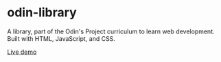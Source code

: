 # odin-library

A library, part of the Odin's Project curriculum to learn web development. Built with HTML, JavaScript, and CSS.

[Live demo](https://amayadf.github.io/odin-library/)
